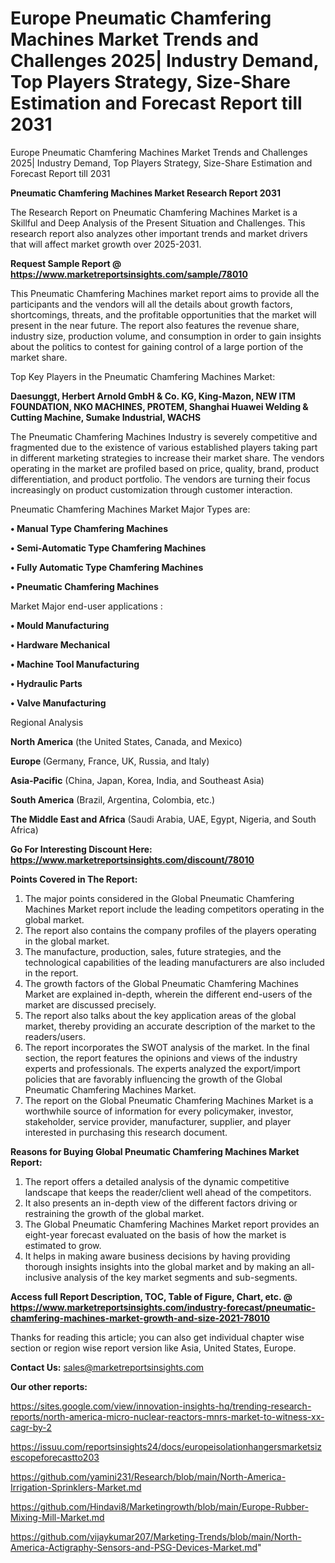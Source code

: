 # Europe Pneumatic Chamfering Machines Market Trends and Challenges 2025| Industry Demand, Top Players Strategy, Size-Share Estimation and Forecast Report till 2031
 Europe Pneumatic Chamfering Machines Market Trends and Challenges 2025| Industry Demand, Top Players Strategy, Size-Share Estimation and Forecast Report till 2031

<strong>Pneumatic Chamfering Machines Market Research Report 2031</strong>

The Research Report on Pneumatic Chamfering Machines Market is a Skillful and Deep Analysis of the Present Situation and Challenges. This research report also analyzes other important trends and market drivers that will affect market growth over 2025-2031.

<strong>Request Sample Report @ <a href=https://www.marketreportsinsights.com/sample/78010>https://www.marketreportsinsights.com/sample/78010</a></strong>

This Pneumatic Chamfering Machines market report aims to provide all the participants and the vendors will all the details about growth factors, shortcomings, threats, and the profitable opportunities that the market will present in the near future. The report also features the revenue share, industry size, production volume, and consumption in order to gain insights about the politics to contest for gaining control of a large portion of the market share.

Top Key Players in the Pneumatic Chamfering Machines Market:

<strong>Daesunggt, Herbert Arnold GmbH & Co. KG, King-Mazon, NEW ITM FOUNDATION, NKO MACHINES, PROTEM, Shanghai Huawei Welding & Cutting Machine, Sumake Industrial, WACHS</strong>

The Pneumatic Chamfering Machines Industry is severely competitive and fragmented due to the existence of various established players taking part in different marketing strategies to increase their market share. The vendors operating in the market are profiled based on price, quality, brand, product differentiation, and product portfolio. The vendors are turning their focus increasingly on product customization through customer interaction.

Pneumatic Chamfering Machines Market Major Types are:

<strong>• Manual Type Chamfering Machines

• Semi-Automatic Type Chamfering Machines

• Fully Automatic Type Chamfering Machines

• Pneumatic Chamfering Machines</strong>

Market Major end-user applications :

<strong>• Mould Manufacturing

• Hardware Mechanical

• Machine Tool Manufacturing

• Hydraulic Parts

• Valve Manufacturing</strong>

Regional Analysis

</u><strong><b>North America</b></strong> (the United States, Canada, and Mexico)

<strong><b>Europe </b></strong>(Germany, France, UK, Russia, and Italy)

<strong><b>Asia-Pacific</b></strong> (China, Japan, Korea, India, and Southeast Asia)

<strong><b>South America</b></strong> (Brazil, Argentina, Colombia, etc.)

<strong><b>The Middle East and Africa</b></strong> (Saudi Arabia, UAE, Egypt, Nigeria, and South Africa)

<strong>Go For Interesting Discount Here: <a href=https://www.marketreportsinsights.com/discount/78010>https://www.marketreportsinsights.com/discount/78010</a></strong>

<strong>Points Covered in The Report:</strong>
<ol>
  <li>The major points considered in the Global Pneumatic Chamfering Machines Market report include the leading competitors operating in the global market.</li>
  <li>The report also contains the company profiles of the players operating in the global market.</li>
  <li>The manufacture, production, sales, future strategies, and the technological capabilities of the leading manufacturers are also included in the report.</li>
  <li>The growth factors of the Global Pneumatic Chamfering Machines Market are explained in-depth, wherein the different end-users of the market are discussed precisely.</li>
  <li>The report also talks about the key application areas of the global market, thereby providing an accurate description of the market to the readers/users.</li>
  <li>The report incorporates the SWOT analysis of the market. In the final section, the report features the opinions and views of the industry experts and professionals. The experts analyzed the export/import policies that are favorably influencing the growth of the Global Pneumatic Chamfering Machines Market.</li>
  <li>The report on the Global Pneumatic Chamfering Machines Market is a worthwhile source of information for every policymaker, investor, stakeholder, service provider, manufacturer, supplier, and player interested in purchasing this research document.</li>
</ol>
<strong>Reasons for Buying Global Pneumatic Chamfering Machines Market Report:</strong>

<ol>
  <li>The report offers a detailed analysis of the dynamic competitive landscape that keeps the reader/client well ahead of the competitors.</li>
  <li>It also presents an in-depth view of the different factors driving or restraining the growth of the global market.</li>
  <li>The Global Pneumatic Chamfering Machines Market report provides an eight-year forecast evaluated on the basis of how the market is estimated to grow.</li>
  <li>It helps in making aware business decisions by having providing thorough insights insights into the global market and by making an all-inclusive analysis of the key market segments and sub-segments.</li>
</ol>
<strong>Access full Report Description, TOC, Table of Figure, Chart, etc. @ <a href=https://www.marketreportsinsights.com/industry-forecast/pneumatic-chamfering-machines-market-growth-and-size-2021-78010>https://www.marketreportsinsights.com/industry-forecast/pneumatic-chamfering-machines-market-growth-and-size-2021-78010</a></strong>


Thanks for reading this article; you can also get individual chapter wise section or region wise report version like Asia, United States, Europe.

<strong>Contact Us:</strong>
sales@marketreportsinsights.com

<strong>Our other reports:</strong>

<a href=https://sites.google.com/view/innovation-insights-hq/trending-research-reports/north-america-micro-nuclear-reactors-mnrs-market-to-witness-xx-cagr-by-2>https://sites.google.com/view/innovation-insights-hq/trending-research-reports/north-america-micro-nuclear-reactors-mnrs-market-to-witness-xx-cagr-by-2</a>

<a href=https://issuu.com/reportsinsights24/docs/europeisolationhangersmarketsizescopeforecastto203>https://issuu.com/reportsinsights24/docs/europeisolationhangersmarketsizescopeforecastto203</a>

<a href=https://github.com/yamini231/Research/blob/main/North-America-Irrigation-Sprinklers-Market.md>https://github.com/yamini231/Research/blob/main/North-America-Irrigation-Sprinklers-Market.md</a>

<a href=https://github.com/Hindavi8/Marketingrowth/blob/main/Europe-Rubber-Mixing-Mill-Market.md>https://github.com/Hindavi8/Marketingrowth/blob/main/Europe-Rubber-Mixing-Mill-Market.md</a>

<a href=https://github.com/vijaykumar207/Marketing-Trends/blob/main/North-America-Actigraphy-Sensors-and-PSG-Devices-Market.md>https://github.com/vijaykumar207/Marketing-Trends/blob/main/North-America-Actigraphy-Sensors-and-PSG-Devices-Market.md</a>"
